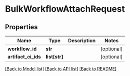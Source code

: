 # BulkWorkflowAttachRequest

## Properties
Name | Type | Description | Notes
------------ | ------------- | ------------- | -------------
**workflow_id** | **str** |  | [optional] 
**artifact_ci_ids** | **list[str]** |  | [optional] 

[[Back to Model list]](../README.md#documentation-for-models) [[Back to API list]](../README.md#documentation-for-api-endpoints) [[Back to README]](../README.md)

